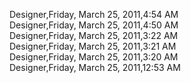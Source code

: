 ﻿Designer,Friday, March 25, 2011,4:54 AM  Designer,Friday, March 25, 2011,4:50 AM  Designer,Friday, March 25, 2011,3:22 AM  Designer,Friday, March 25, 2011,3:21 AM  Designer,Friday, March 25, 2011,3:20 AM  Designer,Friday, March 25, 2011,12:53 AM